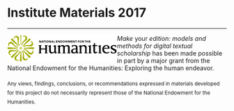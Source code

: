 # Institute Materials 2017
____
<img align="left" src="/images/neh_logo_horizontal_rgb.jpg"> _Make_ your _edition: models and methods for digital textual scholarship_ has been made possible in part by a major grant from the National Endowment for the Humanities: Exploring the human endeavor.

<sub>Any views, findings, conclusions, or recommendations expressed in materials developed for this project do not necessarily represent those of the National Endowment for the Humanities.</sub>